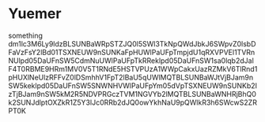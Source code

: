 # Yuemer
something
dm1lc3M6Ly9ldzBLSUNBaWRpSTZJQ0l5SWl3TkNpQWdJbkJ6SWpvZ0lsbDFaVzFsY2lBd01TSXNEUW9nSUNKaFpHUWlPaUFpTmpjdU1qRXVPVEl1TVRnNUlpd05DaUFnSW5CdmNuUWlPaUFpTkRReklpd05DaUFnSW1sa0lqb2dJalF4T0RBME9HRm1MV0V5T1RNdE5HSTVPUzA1WWpCakxUazRZMkV6TlRnd1pHUXlNeUlzRFFvZ0lDSmhhV1FpT2lBaU5qUWlMQTBLSUNBaWJtVjBJam9nSW5keklpd05DaUFnSW5SNWNHVWlPaUFpYm05dVpTSXNEUW9nSUNKb2IzTjBJam9nSW5kM2R5NDVPRGczTVM1NGVYb2lMQTBLSUNBaWNHRjBhQ0k2SUNJdlptOXZkR1Z5Y3lJc0RRb2dJQ0owYkhNaU9pQWlkR3h6SWcwS2ZRPT0K
